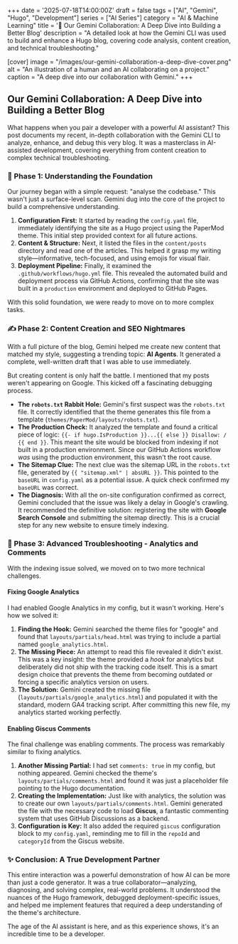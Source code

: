 
+++
date = '2025-07-18T14:00:00Z'
draft = false
tags = ["AI", "Gemini", "Hugo", "Development"]
series = ["AI Series"]
category = "AI & Machine Learning"
title = '🤖 Our Gemini Collaboration: A Deep Dive into Building a Better Blog'
description = "A detailed look at how the Gemini CLI was used to build and enhance a Hugo blog, covering code analysis, content creation, and technical troubleshooting."

[cover]
  image = "/images/our-gemini-collaboration-a-deep-dive-cover.png"
  alt = "An illustration of a human and an AI collaborating on a project."
  caption = "A deep dive into our collaboration with Gemini."
+++

## Our Gemini Collaboration: A Deep Dive into Building a Better Blog

What happens when you pair a developer with a powerful AI assistant? This post documents my recent, in-depth collaboration with the Gemini CLI to analyze, enhance, and debug this very blog. It was a masterclass in AI-assisted development, covering everything from content creation to complex technical troubleshooting.

### 🚀 Phase 1: Understanding the Foundation

Our journey began with a simple request: "analyse the codebase." This wasn't just a surface-level scan. Gemini dug into the core of the project to build a comprehensive understanding.

1.  **Configuration First:** It started by reading the `config.yaml` file, immediately identifying the site as a Hugo project using the PaperMod theme. This initial step provided context for all future actions.
2.  **Content & Structure:** Next, it listed the files in the `content/posts` directory and read one of the articles. This helped it grasp my writing style—informative, tech-focused, and using emojis for visual flair.
3.  **Deployment Pipeline:** Finally, it examined the `.github/workflows/hugo.yml` file. This revealed the automated build and deployment process via GitHub Actions, confirming that the site was built in a `production` environment and deployed to GitHub Pages.

With this solid foundation, we were ready to move on to more complex tasks.

### ✍️ Phase 2: Content Creation and SEO Nightmares

With a full picture of the blog, Gemini helped me create new content that matched my style, suggesting a trending topic: **AI Agents**. It generated a complete, well-written draft that I was able to use immediately.

But creating content is only half the battle. I mentioned that my posts weren't appearing on Google. This kicked off a fascinating debugging process.

*   **The `robots.txt` Rabbit Hole:** Gemini's first suspect was the `robots.txt` file. It correctly identified that the theme generates this file from a template (`themes/PaperMod/layouts/robots.txt`).
*   **The Production Check:** It analyzed the template and found a critical piece of logic: `{{- if hugo.IsProduction }}...{{ else }} Disallow: / {{ end }}`. This meant the site would be blocked from indexing if not built in a production environment. Since our GitHub Actions workflow *was* using the production environment, this wasn't the root cause.
*   **The Sitemap Clue:** The next clue was the sitemap URL in the `robots.txt` file, generated by `{{ "sitemap.xml" | absURL }}`. This pointed to the `baseURL` in `config.yaml` as a potential issue. A quick check confirmed my `baseURL` was correct.
*   **The Diagnosis:** With all the on-site configuration confirmed as correct, Gemini concluded that the issue was likely a delay in Google's crawling. It recommended the definitive solution: registering the site with **Google Search Console** and submitting the sitemap directly. This is a crucial step for any new website to ensure timely indexing.

### 🔧 Phase 3: Advanced Troubleshooting - Analytics and Comments

With the indexing issue solved, we moved on to two more technical challenges.

#### Fixing Google Analytics

I had enabled Google Analytics in my config, but it wasn't working. Here's how we solved it:

1.  **Finding the Hook:** Gemini searched the theme files for "google" and found that `layouts/partials/head.html` was trying to include a partial named `google_analytics.html`.
2.  **The Missing Piece:** An attempt to read this file revealed it didn't exist. This was a key insight: the theme provided a *hook* for analytics but deliberately did not ship with the tracking code itself. This is a smart design choice that prevents the theme from becoming outdated or forcing a specific analytics version on users.
3.  **The Solution:** Gemini created the missing file (`layouts/partials/google_analytics.html`) and populated it with the standard, modern GA4 tracking script. After committing this new file, my analytics started working perfectly.

#### Enabling Giscus Comments

The final challenge was enabling comments. The process was remarkably similar to fixing analytics.

1.  **Another Missing Partial:** I had set `comments: true` in my config, but nothing appeared. Gemini checked the theme's `layouts/partials/comments.html` and found it was just a placeholder file pointing to the Hugo documentation.
2.  **Creating the Implementation:** Just like with analytics, the solution was to create our own `layouts/partials/comments.html`. Gemini generated the file with the necessary code to load **Giscus**, a fantastic commenting system that uses GitHub Discussions as a backend.
3.  **Configuration is Key:** It also added the required `giscus` configuration block to my `config.yaml`, reminding me to fill in the `repoId` and `categoryId` from the Giscus website.

### ✨ Conclusion: A True Development Partner

This entire interaction was a powerful demonstration of how AI can be more than just a code generator. It was a true collaborator—analyzing, diagnosing, and solving complex, real-world problems. It understood the nuances of the Hugo framework, debugged deployment-specific issues, and helped me implement features that required a deep understanding of the theme's architecture.

The age of the AI assistant is here, and as this experience shows, it's an incredible time to be a developer.
